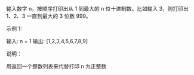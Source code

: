 输入数字 n，按顺序打印出从 1 到最大的 n 位十进制数。比如输入 3，则打印出 1、2、3 一直到最大的 3 位数 999。

示例 1:

输入: n = 1
输出: [1,2,3,4,5,6,7,8,9]
 

说明：

用返回一个整数列表来代替打印
n 为正整数
